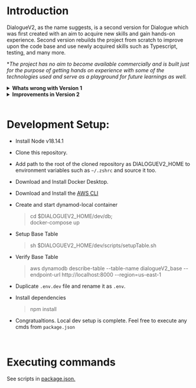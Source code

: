 # Introduction

DialogueV2, as the name suggests, is a second version for Dialogue which was first created with an aim to acquire new skills and gain hands-on experience. Second version rebuilds the project from scratch to improve upon the code base and use newly acquired skills such as Typescript, testing, and many more.

\*_The project has no aim to become available commercially and is built just for the purpose of getting hands on experience with some of the technologies used and serve as a playground for future learnings as well._

<details>
<summary><b>Whats wrong with Version 1</b></summary>

- Poorly defined and messy structure with vanilla Javascript.
- Difficult to read, and maintain.
- No test coverage.

</details>

<details>
  <summary><b>Improvements in Version 2</b></summary>

- Utilizing Typescript to improve readability and maintainability.
- Improving tests coverage.
- Introducing and utilizing CI/CD to deploy and check for security vulnerability.
- Introducing dockerised DynamoDB for local development, (This will help primarily for testing and reduce manual cleanup efforts on actual DynamoDB).
- Introducing C4 diagraming models for better transparency to the system.
- Migrating from Vanilla JS to frameworks and tools such as React with Typescript, Redux, and other supplementary React ecosystem tools.

</details></br>

# Development Setup:

- Install Node v18.14.1
- Clone this repository.
- Add path to the root of the cloned repository as DIALOGUEV2_HOME to environment variables such as `~/.zshrc` and source it too.
- Download and Install Docker Desktop.
- Download and Install the [AWS CLI](https://docs.aws.amazon.com/cli/latest/userguide/getting-started-install.html)
- Create and start dynamod-local container

  > cd $DIALOGUEV2_HOME/dev/db; </br>
  > docker-compose up

- Setup Base Table

  > sh $DIALOGUEV2_HOME/dev/scripts/setupTable.sh

- Verify Base Table

  > aws dynamodb describe-table --table-name dialogueV2_base --endpoint-url http://localhost:8000 --region=us-east-1

- Duplicate `.env.dev` file and rename it as `.env`.

- Install dependencies

  > npm install

- Congratualtions. Local dev setup is complete. Feel free to execute any cmds from `package.json`

<br/>

# Executing commands

See scripts in [package.json.](/package.json)

<br/>
